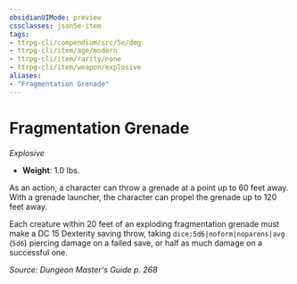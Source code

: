```yaml
---
obsidianUIMode: preview
cssclasses: json5e-item
tags:
- ttrpg-cli/compendium/src/5e/dmg
- ttrpg-cli/item/age/modern
- ttrpg-cli/item/rarity/none
- ttrpg-cli/item/weapon/explosive
aliases: 
- "Fragmentation Grenade"
---
```

# Fragmentation Grenade
*Explosive*  


- **Weight**: 1.0 lbs.

As an action, a character can throw a grenade at a point up to 60 feet away. With a grenade launcher, the character can propel the grenade up to 120 feet away.

Each creature within 20 feet of an exploding fragmentation grenade must make a DC 15 Dexterity saving throw, taking `dice:5d6|noform|noparens|avg` (`5d6`) piercing damage on a failed save, or half as much damage on a successful one.

*Source: Dungeon Master's Guide p. 268*